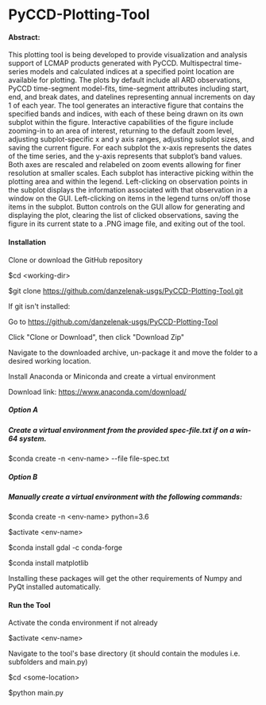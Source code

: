 # PyCCD-Plotting-Tool

#### Abstract:

This plotting tool is being developed to provide visualization and
analysis support of LCMAP products generated with PyCCD.  Multispectral
time-series models and calculated indices at a specified point location
are available for plotting.  The
plots by default include all ARD observations, PyCCD time-segment
model-fits, time-segment attributes including start, end, and break
dates, and datelines representing annual increments on day 1 of each
year.  The tool generates an interactive figure that contains the
specified bands and indices, with each of these being drawn on its
own subplot within the figure.   Interactive capabilities of the figure
include zooming-in to an area of interest, returning to the default
zoom level, adjusting subplot-specific x and y axis ranges, adjusting
subplot sizes, and saving the current figure.  For each subplot the
x-axis represents the dates of the time series, and the y-axis
represents that subplot’s band values.  Both axes are rescaled and
relabeled on zoom events allowing for finer resolution at smaller
scales.  Each subplot has interactive picking within the plotting area
and within the legend.  Left-clicking on observation points
in the subplot displays the information associated with that
observation in a window on the GUI.  Left-clicking on items in the
legend turns on/off those items in the subplot.  Button controls on
the GUI allow for generating and displaying the plot, clearing the
list of clicked observations, saving the figure in its current state
to a .PNG image file, and exiting out of the tool.

#### Installation

Clone or download the GitHub repository

$cd \<working-dir>

$git clone https://github.com/danzelenak-usgs/PyCCD-Plotting-Tool.git

If git isn't installed:

Go to https://github.com/danzelenak-usgs/PyCCD-Plotting-Tool

Click "Clone or Download", then click "Download Zip"

Navigate to the downloaded archive,  un-package it and move the folder
to a desired working location.

Install Anaconda or Miniconda and create a virtual environment

Download link: https://www.anaconda.com/download/

##### Option A

##### Create a virtual environment from the provided spec-file.txt if on a win-64 system.

$conda create -n \<env-name> --file file-spec.txt

##### Option B

##### Manually create a virtual environment with the following commands:

$conda create -n \<env-name> python=3.6

$activate \<env-name>

$conda install gdal -c conda-forge

$conda install matplotlib

Installing these packages will get the other requirements of Numpy and
PyQt installed automatically.

#### Run the Tool

Activate the conda environment if not already

$activate \<env-name>

Navigate to the tool's base directory (it should contain the modules
i.e. subfolders and main.py)

$cd \<some-location>

$python main.py

